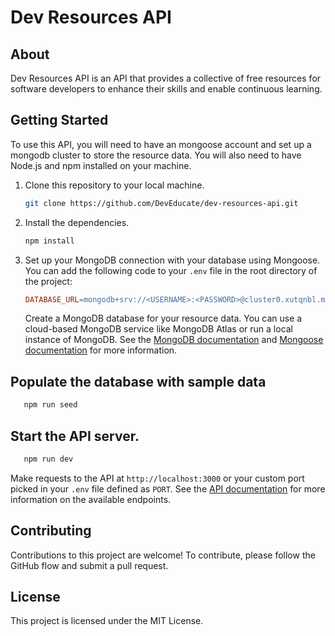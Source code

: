 # Dev Resources API

## About

Dev Resources API is an API that provides a collective of free resources for software developers to enhance their skills and enable continuous learning.

## Getting Started

To use this API, you will need to have an mongoose account and set up a mongodb cluster to store the resource data. You will also need to have Node.js and npm installed on your machine.

1. Clone this repository to your local machine.

   ```bash
   git clone https://github.com/DevEducate/dev-resources-api.git
   ```

2. Install the dependencies.

   ```bash
   npm install
   ```

3. Set up your MongoDB connection with your database using Mongoose. You can add the following code to your `.env` file in the root directory of the project:

   ```makefile
   DATABASE_URL=mongodb+srv://<USERNAME>:<PASSWORD>@cluster0.xutqnbl.mongodb.net/<CLUSTER_NAME>?retryWrites=true&w=majority
   ```

   Create a MongoDB database for your resource data. You can use a cloud-based MongoDB service like MongoDB Atlas or run a local instance of MongoDB. See the [MongoDB documentation](https://www.mongodb.com/docs/manual/administration/install-community/) and [Mongoose documentation](https://mongoosejs.com/docs/) for more information.

## Populate the database with sample data

```bash
   npm run seed
```

## Start the API server.

```bash
   npm run dev
```

Make requests to the API at `http://localhost:3000` or your custom port picked in your `.env` file defined as `PORT`. See the [API documentation](https://github.com/DevEducate/dev-resources-api/blob/main/.github/API.md) for more information on the available endpoints.

## Contributing

Contributions to this project are welcome! To contribute, please follow the GitHub flow and submit a pull request.

## License

This project is licensed under the MIT License.
